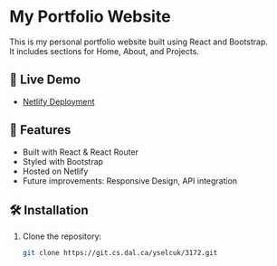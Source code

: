 # My Portfolio Website

This is my personal portfolio website built using React and Bootstrap.  
It includes sections for Home, About, and Projects.

## 🚀 Live Demo
- [Netlify Deployment](https://precious-cajeta-c5f1ce.netlify.app/)

## 📌 Features
- Built with React & React Router
- Styled with Bootstrap
- Hosted on Netlify
- Future improvements: Responsive Design, API integration

## 🛠 Installation
1. Clone the repository:
   ```bash
   git clone https://git.cs.dal.ca/yselcuk/3172.git
